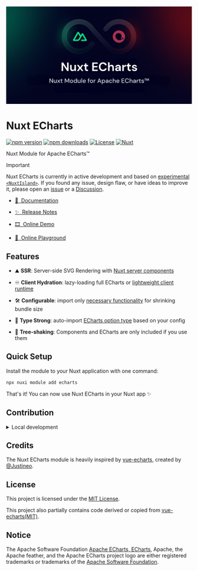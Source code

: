 ![nuxt-echarts](./docs/public/social-card.png)

# Nuxt ECharts

[![npm version][npm-version-src]][npm-version-href]
[![npm downloads][npm-downloads-src]][npm-downloads-href]
[![License][license-src]][license-href]
[![Nuxt][nuxt-src]][nuxt-href]

Nuxt Module for Apache ECharts™

> [!IMPORTANT]
>
> Nuxt ECharts is currently in active development and based on [experimental `<NuxtIsland>`](https://nuxt.com/docs/api/components/nuxt-island). If you found any issue, design flaw, or have ideas to improve it, please open an [issue](https://github.com/kingyue737/nuxt-echarts/issues) or a [Discussion](https://github.com/kingyue737/nuxt-echarts/discussions).

- [📖 &nbsp;Documentation](https://echarts.nuxt.dev)

- [✨ &nbsp;Release Notes](/CHANGELOG.md)
- [🎞️ &nbsp;Online Demo](https://nuxt-echarts.nuxt.dev/)
- [🏀 &nbsp;Online Playground](https://stackblitz.com/github/kingyue737/nuxt-echarts?file=playground%2Fapp.vue)

## Features

- ⛰&nbsp;**SSR**: Server-side SVG Rendering with [Nuxt server components](https://nuxt.com/docs/guide/directory-structure/components#server-components)

- ♾️&nbsp;**Client Hydration**: lazy-loading full ECharts or [lightweight client runtime](https://echarts.apache.org/handbook/en/how-to/cross-platform/server#using-lightweight-runtime)
- 🛠️&nbsp;**Configurable**: import only [necessary functionality](https://echarts.apache.org/handbook/en/basics/import#shrinking-bundle-size) for shrinking bundle size
- 🦾&nbsp;**Type Strong**: auto-import [ECharts option type](https://echarts.apache.org/handbook/en/basics/import#creating-an-option-type-in-typescript) based on your config
- 🌲&nbsp;**Tree-shaking**: Components and ECharts are only included if you use them

## Quick Setup

Install the module to your Nuxt application with one command:

```bash
npx nuxi module add echarts
```

That's it! You can now use Nuxt ECharts in your Nuxt app ✨

## Contribution

<details>
  <summary>Local development</summary>
  
  ```bash
  # Install dependencies
  pnpm install
  
  # Generate type stubs
  pnpm run dev:prepare
  
  # Develop with the playground
  pnpm run dev
  
  # Build the playground
  pnpm run dev:build
  
  # Run ESLint
  pnpm run lint
  
  # Format with Prettier
  pnpm run format
  
  # Run Vitest
  pnpm run test
  pnpm run test:watch
  
  # Release new version
  pnpm run release
  ```

</details>

## Credits

The Nuxt ECharts module is heavily inspired by [vue-echarts](https://github.com/ecomfe/vue-echarts), created by [@Justineo](https://github.com/Justineo).

## License

This project is licensed under the [MIT License](./LICENSE).

This project also partially contains code derived or copied from [vue-echarts(MIT)](https://github.com/ecomfe/vue-echarts/blob/main/LICENSE).

## Notice

The Apache Software Foundation [Apache ECharts, ECharts](https://echarts.apache.org/), Apache, the Apache feather, and the Apache ECharts project logo are either registered trademarks or trademarks of the [Apache Software Foundation](https://www.apache.org/).

<!-- Badges -->

[npm-version-src]: https://img.shields.io/npm/v/nuxt-echarts/latest.svg?style=flat&colorA=020420&colorB=00DC82
[npm-version-href]: https://npmjs.com/package/nuxt-echarts
[npm-downloads-src]: https://img.shields.io/npm/dm/nuxt-echarts.svg?style=flat&colorA=020420&colorB=00DC82
[npm-downloads-href]: https://npmjs.com/package/nuxt-echarts
[license-src]: https://img.shields.io/npm/l/nuxt-echarts.svg?style=flat&colorA=020420&colorB=00DC82
[license-href]: https://npmjs.com/package/nuxt-echarts
[nuxt-src]: https://img.shields.io/badge/Nuxt-020420?logo=nuxt.js
[nuxt-href]: https://nuxt.com
